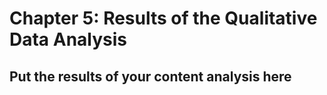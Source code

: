 # Chapter 5: Results of the Qualitative Data Analysis

## Put the results of your content analysis here
    
    
    
    